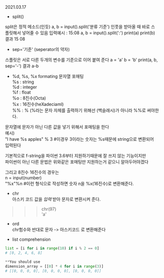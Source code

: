 
2021.03.17
- split()

split은 정적 메소드(인듯)
a, b = input().split('분류 기준')
인풋을 받아올 때 바로 스플릿해서 넣어줄 수 있음
입력예시 : 15:08
a, b = input().split(':')
print(a)
print(b)
결과
15
08

- sep='기준' (seperator의 약자)

스플릿은 서로 다른 두개의 변수를 기준으로 이어 붙여 준다
a = 'a'
b = 'b'
print(a, b, sep='-')
결과
a-b


 - %d, %s, %x formating 문자열 포매팅   
 %s : string   
 %d : integer   
 %f : float   
 %o : 8진수(Octa)    
 %x : 16진수(heXadeciaml)        
 %% : % (%라는 문자 자체를 출력하기 위해선 \(백슬래시)가 아니라 %%로 써야한다.         
         
 문자열에 문자가 아닌 다른 값을 넣기 위해서 포매팅을 한다        
 예시)           
 "I have %s apples" % 3 #이경우 3이라는 숫자는 %s때문에 string으로 변환되어 입력된다          
 
 기본적으로 f-string을 파이썬 3.6부터 지원하기때문에 잘 쓰지 않는 기능이지만         
 파이썬이 아닌 다른 문법은 위와같은 포매팅만 지원하는거 같으니 알아두어야겠다          
 
 그리고 8진수 16진수의 경우는          
 n = input(number)          
 "%x"%n #이런 형식으로 작성하면 숫자 n을 %x(16진수)로 변환해준다.         

- chr   
아스키 코드 값을 *입력* 받아 문자로 변환시켜 준다.   
>>> chr(97)   
>>> 'a'   

- ord   
chr험수와 반대로 문자 -> 아스키코드 로 변환해준다   

- list comprehension   
```python
list = [i for i in range(10) if i % 2 == 0]
# [0, 2, 4, 6, 8]

**You should use 
dimension_array = [[0] * 4 for i in range(3)]
# [[0, 0, 0, 0], [0, 0, 0, 0], [0, 0, 0, 0]]

